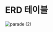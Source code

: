 # ERD 테이블
![parade (2)](https://github.com/user-attachments/assets/1bc21ae8-b63c-4b51-89ba-84a2b64bedb6)